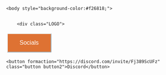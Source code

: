 

<title>LEPHROGSTUDIOS</title>
<meta content="Embed Title" property="og:title" />
<meta content="Idk it has my discord invite" property="og:description" />
<meta content="https://embed.com/this-is-the-site-url" property="og:url" />
<meta content="https://live-production.wcms.abc-cdn.net.au/20bef573e36cc4d1305bfc14a937291d?impolicy=wcms_crop_resize&cropH=1067&cropW=800&xPos=0&yPos=67&width=862&height=1149" property="og:image" />
<meta content="#43B581" data-react-helmet="true" name="theme-color" />

<style>
    .button1 {
    border-radius: 2px;
    border-color: aliceblue;
    color: white;
    padding: 15px 32px;
    text-align: center;
    text-decoration: none;
    display: inline-block;
    font-size: 16px;
    margin: 4px 2px;
    cursor: pointer;
  }


  .button2 {
    border-radius: 2px;
    border-color: aliceblue;
    color: white;
    padding: 15px 32px;
    text-align: center;
    text-decoration: none;
    display: inline-block;
    font-size: 16px;
    margin: 4px 2px;
    cursor: pointer;
    
  }

  .button1 {background-color: #de7233; } 
  
  .button2 {background-color: #de7233;} 



  .LOGO {
  background-image: url("LEPHROGSTUDIOS.png");
  background-size: 250px;
  background-position: center;
  width: 300px;
  height: auto;
  
}

  
</style>
<html>
<head>
  <title>LEPHROG STUDIOS</title>
</head>
<body>

    <body style="background-color:#f26818;">


        <div class="LOGO">


  <button class="button button1">Socials</button>
  <form>

    <button formaction="https://discord.com/invite/Fj389ScUFz"  class="button button2">Discord</button>
    
  </form>
  
